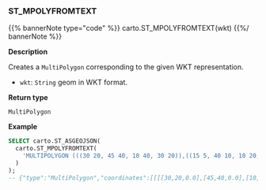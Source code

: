 ### ST_MPOLYFROMTEXT

{{% bannerNote type="code" %}}
carto.ST_MPOLYFROMTEXT(wkt)
{{%/ bannerNote %}}

**Description**

Creates a `MultiPolygon` corresponding to the given WKT representation.

* `wkt`: `String` geom in WKT format.

**Return type**

`MultiPolygon`

**Example**

```sql
SELECT carto.ST_ASGEOJSON(
  carto.ST_MPOLYFROMTEXT(
    'MULTIPOLYGON (((30 20, 45 40, 10 40, 30 20)),((15 5, 40 10, 10 20, 5 10, 15 5)))'
  )
);
-- {"type":"MultiPolygon","coordinates":[[[[30,20,0.0],[45,40,0.0],[10,40,0.0],[30,20,0.0]]]...
```
